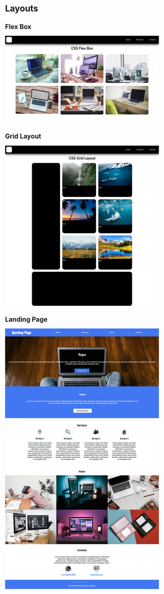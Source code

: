 # Layouts

## Flex Box
![Flex Box](flexbox/img/fullpage.jpg?raw=true "Flex Box")

## Grid Layout
![Grid Layout](gridlayout/img/fullpage.jpg?raw=true "Grid Layout")

## Landing Page
![Landing Page](landingpage/img/fullpage.jpg?raw=true "Landing Page")